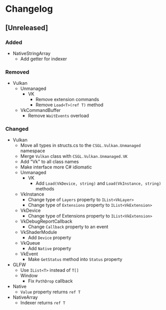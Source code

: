 # Changelog

## [Unreleased]
### Added
- NativeStringArray
  - Add getter for indexer
  
### Removed
- Vulkan
  - Unmanaged
    - VK
      - Remove extension commands
      - Remove `Load<T>(ref T)` method
  - VkCommandBuffer
    - Remove `WaitEvents` overload
      
### Changed
- Vulkan
  - Move all types in structs.cs to the `CSGL.Vulkan.Unmanaged` namespace
  - Merge `Vulkan` class with `CSGL.Vulkan.Unmanaged.VK`
  - Add "Vk" to all class names
  - Make interface more C# idiomatic
  - Unmanaged
    - VK
      - Add `Load(VkDevice, string)` and `Load(VkInstance, string)` methods
  - VkInstance
    - Change type of `Layers` property to `IList<VkLayer>`
    - Change type of `Extensions` property to `IList<VkExtension>`
  - VkDevice
    - Change type of Extensions property to `IList<VkExtension>`
  - VkDebugReportCallback
    - Change `Callback` property to an event
  - VkShaderModule
    - Add `Device` property
  - VkQueue
    - Add `Native` property
  - VkEvent
    - Make `GetStatus` method into `Status` property
- GLFW
  - Use `IList<T>` instead of `T[]`
  - Window
    - Fix `PathDrop` callback
- Native
  - `Value` property returns `ref T`
- NativeArray
  - Indexer returns `ref T`